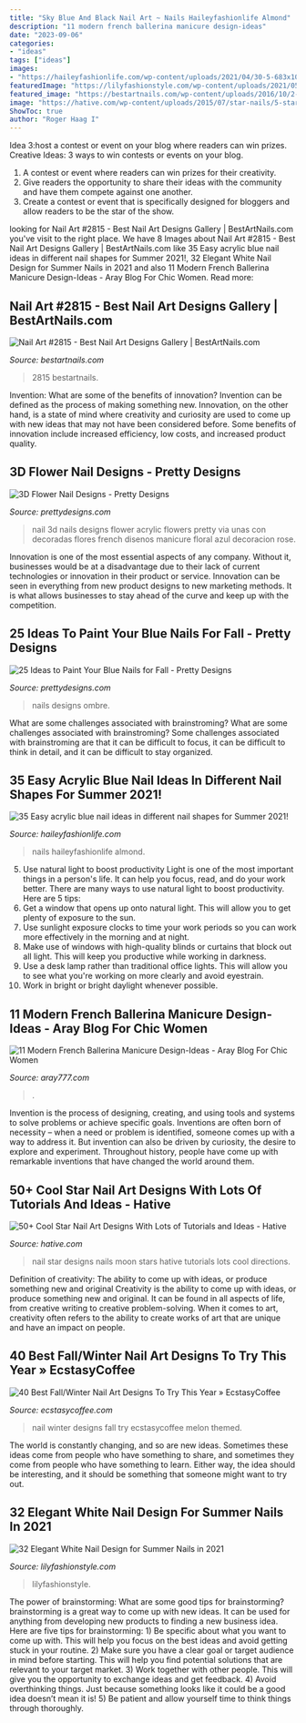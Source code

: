 ```yaml
---
title: "Sky Blue And Black Nail Art ~ Nails Haileyfashionlife Almond"
description: "11 modern french ballerina manicure design-ideas"
date: "2023-09-06"
categories:
- "ideas"
tags: ["ideas"]
images:
- "https://haileyfashionlife.com/wp-content/uploads/2021/04/30-5-683x1024.jpg"
featuredImage: "https://lilyfashionstyle.com/wp-content/uploads/2021/05/20-769x1154.jpg"
featured_image: "https://bestartnails.com/wp-content/uploads/2016/10/2-768x768.jpg"
image: "https://hative.com/wp-content/uploads/2015/07/star-nails/5-star-nail-art-designs.jpg"
ShowToc: true
author: "Roger Haag I"
---
```



Idea 3:host a contest or event on your blog where readers can win prizes.
Creative Ideas: 3 ways to win contests or events on your blog.
1. A contest or event where readers can win prizes for their creativity.
2. Give readers the opportunity to share their ideas with the community and have them compete against one another.
3. Create a contest or event that is specifically designed for bloggers and allow readers to be the star of the show.

	

		
looking for Nail Art #2815 - Best Nail Art Designs Gallery | BestArtNails.com you've visit to the right place. We have 8 Images about Nail Art #2815 - Best Nail Art Designs Gallery | BestArtNails.com like 35 Easy acrylic blue nail ideas in different nail shapes for Summer 2021!, 32 Elegant White Nail Design for Summer Nails in 2021 and also 11 Modern French Ballerina Manicure Design-Ideas - Aray Blog For Chic Women. Read more:
		
    
## Nail Art #2815 - Best Nail Art Designs Gallery | BestArtNails.com

<img loading=lazy src="https://bestartnails.com/wp-content/uploads/2016/10/2-768x768.jpg" onerror="this.onerror=null;this.src='https://tse1.mm.bing.net/th?id=OIP.jI5t5evLhQfg7HQg13BWOQHaHa&amp;pid=15.1';" alt="Nail Art #2815 - Best Nail Art Designs Gallery | BestArtNails.com">

_Source: bestartnails.com_

>2815 bestartnails. 

	

Invention: What are some of the benefits of innovation?
Invention can be defined as the process of making something new. Innovation, on the other hand, is a state of mind where creativity and curiosity are used to come up with new ideas that may not have been considered before. Some benefits of innovation include increased efficiency, low costs, and increased product quality.

    
## 3D Flower Nail Designs - Pretty Designs

<img loading=lazy src="http://www.prettydesigns.com/wp-content/uploads/2014/07/Blue-Nails1.jpg" onerror="this.onerror=null;this.src='https://tse1.mm.bing.net/th?id=OIP.eZvL7tmTXA7OdjUkIRRcqAHaJ4&amp;pid=15.1';" alt="3D Flower Nail Designs - Pretty Designs">

_Source: prettydesigns.com_

>nail 3d nails designs flower acrylic flowers pretty via unas con decoradas flores french disenos manicure floral azul decoracion rose. 

	

Innovation is one of the most essential aspects of any company. Without it, businesses would be at a disadvantage due to their lack of current technologies or innovation in their product or service. Innovation can be seen in everything from new product designs to new marketing methods. It is what allows businesses to stay ahead of the curve and keep up with the competition.

    
## 25 Ideas To Paint Your Blue Nails For Fall - Pretty Designs

<img loading=lazy src="https://www.prettydesigns.com/wp-content/uploads/2016/09/Blue-Ombre-Nails.jpg" onerror="this.onerror=null;this.src='https://tse4.mm.bing.net/th?id=OIP.p3i6ffJhZNBSCYQo3dWqXwHaHa&amp;pid=15.1';" alt="25 Ideas to Paint Your Blue Nails for Fall - Pretty Designs">

_Source: prettydesigns.com_

>nails designs ombre. 

	

What are some challenges associated with brainstroming?
What are some challenges associated with brainstroming?
Some challenges associated with brainstroming are that it can be difficult to focus, it can be difficult to think in detail, and it can be difficult to stay organized.

    
## 35 Easy Acrylic Blue Nail Ideas In Different Nail Shapes For Summer 2021!

<img loading=lazy src="https://haileyfashionlife.com/wp-content/uploads/2021/04/30-5-683x1024.jpg" onerror="this.onerror=null;this.src='https://tse1.mm.bing.net/th?id=OIP.iUxT2lcxz1Bapu7-l2PNEwHaLG&amp;pid=15.1';" alt="35 Easy acrylic blue nail ideas in different nail shapes for Summer 2021!">

_Source: haileyfashionlife.com_

>nails haileyfashionlife almond. 

	

5) Use natural light to boost productivity
Light is one of the most important things in a person's life. It can help you focus, read, and do your work better. There are many ways to use natural light to boost productivity. Here are 5 tips:
1) Get a window that opens up onto natural light. This will allow you to get plenty of exposure to the sun.
2) Use sunlight exposure clocks to time your work periods so you can work more effectively in the morning and at night.
3) Make use of windows with high-quality blinds or curtains that block out all light. This will keep you productive while working in darkness.
4) Use a desk lamp rather than traditional office lights. This will allow you to see what you're working on more clearly and avoid eyestrain.
5) Work in bright or bright daylight whenever possible.

    
## 11 Modern French Ballerina Manicure Design-Ideas - Aray Blog For Chic Women

<img loading=lazy src="https://aray777.com/wp-content/uploads/2020/07/mtxx05-4.jpg" onerror="this.onerror=null;this.src='https://tse3.mm.bing.net/th?id=OIP.xYjpWtcwrdQ8A9DfhRcV0wHaHa&amp;pid=15.1';" alt="11 Modern French Ballerina Manicure Design-Ideas - Aray Blog For Chic Women">

_Source: aray777.com_

>. 

	

Invention is the process of designing, creating, and using tools and systems to solve problems or achieve specific goals. Inventions are often born of necessity – when a need or problem is identified, someone comes up with a way to address it. But invention can also be driven by curiosity, the desire to explore and experiment. Throughout history, people have come up with remarkable inventions that have changed the world around them.

    
## 50+ Cool Star Nail Art Designs With Lots Of Tutorials And Ideas - Hative

<img loading=lazy src="https://hative.com/wp-content/uploads/2015/07/star-nails/5-star-nail-art-designs.jpg" onerror="this.onerror=null;this.src='https://tse1.mm.bing.net/th?id=OIP.99_Yz3xbp1JJDxcMT5qXGgHaJ4&amp;pid=15.1';" alt="50+ Cool Star Nail Art Designs With Lots of Tutorials and Ideas - Hative">

_Source: hative.com_

>nail star designs nails moon stars hative tutorials lots cool directions. 

	

Definition of creativity: The ability to come up with ideas, or produce something new and original
Creativity is the ability to come up with ideas, or produce something new and original. It can be found in all aspects of life, from creative writing to creative problem-solving. When it comes to art, creativity often refers to the ability to create works of art that are unique and have an impact on people.

    
## 40 Best Fall/Winter Nail Art Designs To Try This Year » EcstasyCoffee

<img loading=lazy src="https://i0.wp.com/www.ecstasycoffee.com/wp-content/uploads/2016/10/Black-and-melon-themed-winter-nail-art.jpg?resize=600%2C744" onerror="this.onerror=null;this.src='https://tse1.mm.bing.net/th?id=OIP.ebHye5IUVyzeJzk62mFDEwHaJL&amp;pid=15.1';" alt="40 Best Fall/Winter Nail Art Designs To Try This Year » EcstasyCoffee">

_Source: ecstasycoffee.com_

>nail winter designs fall try ecstasycoffee melon themed. 

	

The world is constantly changing, and so are new ideas. Sometimes these ideas come from people who have something to share, and sometimes they come from people who have something to learn. Either way, the idea should be interesting, and it should be something that someone might want to try out.

    
## 32 Elegant White Nail Design For Summer Nails In 2021

<img loading=lazy src="https://lilyfashionstyle.com/wp-content/uploads/2021/05/20-769x1154.jpg" onerror="this.onerror=null;this.src='https://tse4.mm.bing.net/th?id=OIP._3xj7wqWaHhG1VgWjpJ6OQHaLH&amp;pid=15.1';" alt="32 Elegant White Nail Design for Summer Nails in 2021">

_Source: lilyfashionstyle.com_

>lilyfashionstyle. 

	

The power of brainstorming: What are some good tips for brainstorming?
brainstorming is a great way to come up with new ideas. It can be used for anything from developing new products to finding a new business idea. Here are five tips for brainstorming: 1) Be specific about what you want to come up with. This will help you focus on the best ideas and avoid getting stuck in your routine. 2) Make sure you have a clear goal or target audience in mind before starting. This will help you find potential solutions that are relevant to your target market. 3) Work together with other people. This will give you the opportunity to exchange ideas and get feedback. 4) Avoid overthinking things. Just because something looks like it could be a good idea doesn’t mean it is! 5) Be patient and allow yourself time to think things through thoroughly.

